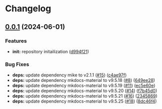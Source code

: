 # Changelog

## [0.0.1](https://github.com/registry-operator/docs/compare/v0.1.0...v0.0.1) (2024-06-01)


### Features

* **init:** repository initailization ([d994f21](https://github.com/registry-operator/docs/commit/d994f21fa7990cf11860a1f4222a62cd08785ae6))


### Bug Fixes

* **deps:** update dependency mike to v2.1.1 ([#15](https://github.com/registry-operator/docs/issues/15)) ([c4ae97f](https://github.com/registry-operator/docs/commit/c4ae97f8b708edfb26a7b4537788b28155cd3d03))
* **deps:** update dependency mkdocs-material to v9.5.18 ([#8](https://github.com/registry-operator/docs/issues/8)) ([649ee28](https://github.com/registry-operator/docs/commit/649ee28dfac940d376fd6a6ee74e5e1891d87977))
* **deps:** update dependency mkdocs-material to v9.5.19 ([#11](https://github.com/registry-operator/docs/issues/11)) ([ec5e60e](https://github.com/registry-operator/docs/commit/ec5e60e47fa60cbea1188b6369a0a9261275009e))
* **deps:** update dependency mkdocs-material to v9.5.20 ([#14](https://github.com/registry-operator/docs/issues/14)) ([f7b45d0](https://github.com/registry-operator/docs/commit/f7b45d086051d90a5063f9df1026fdc3cb169b6b))
* **deps:** update dependency mkdocs-material to v9.5.21 ([#16](https://github.com/registry-operator/docs/issues/16)) ([2345869](https://github.com/registry-operator/docs/commit/234586928773c515440c434ff8ac63532f61ade5))
* **deps:** update dependency mkdocs-material to v9.5.25 ([#18](https://github.com/registry-operator/docs/issues/18)) ([8dc46f4](https://github.com/registry-operator/docs/commit/8dc46f49809946db16c5288875758f275714bcc2))
